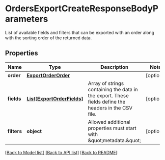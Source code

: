 # OrdersExportCreateResponseBodyParameters

List of available fields and filters that can be exported with an order along with the sorting order of the returned data.

## Properties
Name | Type | Description | Notes
------------ | ------------- | ------------- | -------------
**order** | [**ExportOrderOrder**](ExportOrderOrder.md) |  | [optional] 
**fields** | [**List[ExportOrderFields]**](ExportOrderFields.md) | Array of strings containing the data in the export. These fields define the headers in the CSV file. | [optional] 
**filters** | **object** | Allowed additional properties must start with \&quot;metadata.\&quot; | [optional] 

[[Back to Model list]](../README.md#documentation-for-models) [[Back to API list]](../README.md#documentation-for-api-endpoints) [[Back to README]](../README.md)


